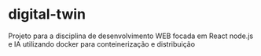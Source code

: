 # digital-twin
Projeto para a disciplina de desenvolvimento WEB focada em React node.js e IA utilizando docker para conteinerização e distribuição
